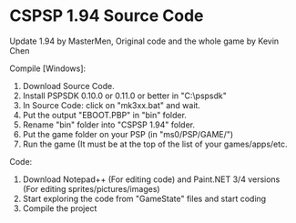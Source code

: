 # CSPSP 1.94 Source Code

Update 1.94 by MasterMen, Original code and the whole game by Kevin Chen

Compile [Windows]:
1. Download Source Code.
2. Install PSPSDK 0.10.0 or 0.11.0 or better in "C:\pspsdk\"
3. In Source Code: click on "mk3xx.bat" and wait.
4. Put the output "EBOOT.PBP" in "bin" folder.
5. Rename "bin" folder into "CSPSP 1.94" folder.
6. Put the game folder on your PSP (in "ms0/PSP/GAME/")
7. Run the game (It must be at the top of the list of your games/apps/etc.

Code:
1. Download Notepad++ (For editing code) and Paint.NET 3/4 versions (For editing sprites/pictures/images)
2. Start exploring the code from "GameState" files and start coding
3. Compile the project
